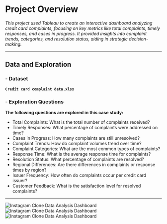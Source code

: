 # Project Overview

*This project used Tableau to create an interactive dashboard analyzing credit card complaints, focusing on key metrics like total complaints, timely responses, and cases in progress. It provided insights into complaint trends, categories, and resolution status, aiding in strategic decision-making.*

-------------------------------------------------------------------------------------------------------------------------------------------------
## Data and Exploration

### - Dataset <br />

 **`Credit card complaint data.xlsx`** 

### - Exploration Questions <br />
 
**The following questions are explored in this case study:**

- Total Complaints: What is the total number of complaints received?
- Timely Responses: What percentage of complaints were addressed on time?
- Cases in Progress: How many complaints are still unresolved?
- Complaint Trends: How do complaint volumes trend over time?
- Complaint Categories: What are the most common types of complaints?
- Response Time: What is the average response time for complaints?
- Resolution Status: What percentage of complaints are resolved?
- Regional Differences: Are there differences in complaints or response times by region?
- Issuer Frequency: How often do complaints occur per credit card issuer?
- Customer Feedback: What is the satisfaction level for resolved complaints?

-------------------------------------------------------------------------------------------------------------------------------------------------


![Instagram Clone Data Analysis Dashboard](Dashboard/p1.png)
![Instagram Clone Data Analysis Dashboard](Dashboard/p2.png)
![Instagram Clone Data Analysis Dashboard](Dashboard/p3.png)
